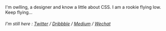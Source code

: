 I'm owlling, a designer and know a little about CSS. I am a rookie flying low. Keep flying...

###### I'm still here : [Twitter](https://twitter.com/lingxianyijun) / [Dribbble](https://dribbble.com/owlling) / [Medium](https://medium.com/@owlling) / [Wechat](https://www.owlling.com/befriend)
